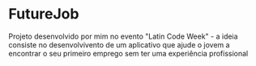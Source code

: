 # FutureJob
 Projeto desenvolvido por mim no evento "Latin Code Week" - a ideia consiste no desenvolvivento de um aplicativo que ajude o jovem a encontrar o seu primeiro emprego sem ter uma experiência profissional
